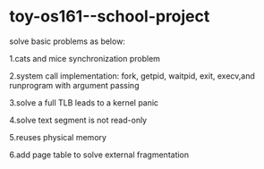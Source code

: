 # toy-os161--school-project

solve basic problems as below:

1.cats and mice synchronization problem

2.system call implementation: fork, getpid, waitpid, exit, execv,and runprogram with argument passing

3.solve a full TLB leads to a kernel panic

4.solve text segment is not read-only

5.reuses physical memory

6.add page table to solve external fragmentation
